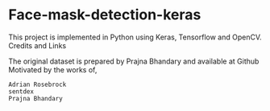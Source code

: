 # Face-mask-detection-keras

This project is implemented in Python using Keras, Tensorflow and OpenCV.
Credits and Links

The original dataset is prepared by Prajna Bhandary and available at Github
Motivated by the works of,

    Adrian Rosebrock
    sentdex
    Prajna Bhandary
